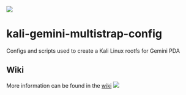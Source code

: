 ![](https://github.com/Re4son/kali-gemini-multistrap-config/raw/pictures/2018.11-Kali-Gem_medium.jpg)  

# kali-gemini-multistrap-config
Configs and scripts used to create a Kali Linux rootfs for Gemini PDA

 
## Wiki
More information can be found in the [wiki](https://github.com/Re4son/kali-gemini-multistrap-config/wiki)
![](https://github.com/Re4son/kali-gemini-multistrap-config/raw/pictures/2018.11-Kali-Gem-2_medium.jpg)
